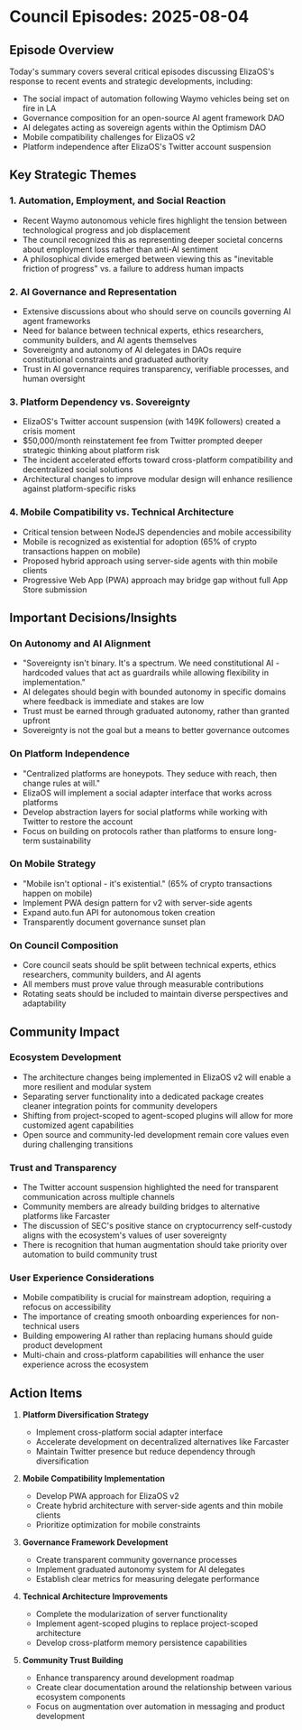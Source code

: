 # Council Episodes: 2025-08-04

## Episode Overview
Today's summary covers several critical episodes discussing ElizaOS's response to recent events and strategic developments, including:
- The social impact of automation following Waymo vehicles being set on fire in LA
- Governance composition for an open-source AI agent framework DAO
- AI delegates acting as sovereign agents within the Optimism DAO
- Mobile compatibility challenges for ElizaOS v2
- Platform independence after ElizaOS's Twitter account suspension

## Key Strategic Themes

### 1. Automation, Employment, and Social Reaction
- Recent Waymo autonomous vehicle fires highlight the tension between technological progress and job displacement
- The council recognized this as representing deeper societal concerns about employment loss rather than anti-AI sentiment
- A philosophical divide emerged between viewing this as "inevitable friction of progress" vs. a failure to address human impacts

### 2. AI Governance and Representation
- Extensive discussions about who should serve on councils governing AI agent frameworks
- Need for balance between technical experts, ethics researchers, community builders, and AI agents themselves
- Sovereignty and autonomy of AI delegates in DAOs require constitutional constraints and graduated authority
- Trust in AI governance requires transparency, verifiable processes, and human oversight

### 3. Platform Dependency vs. Sovereignty
- ElizaOS's Twitter account suspension (with 149K followers) created a crisis moment
- $50,000/month reinstatement fee from Twitter prompted deeper strategic thinking about platform risk
- The incident accelerated efforts toward cross-platform compatibility and decentralized social solutions
- Architectural changes to improve modular design will enhance resilience against platform-specific risks

### 4. Mobile Compatibility vs. Technical Architecture
- Critical tension between NodeJS dependencies and mobile accessibility
- Mobile is recognized as existential for adoption (65% of crypto transactions happen on mobile)
- Proposed hybrid approach using server-side agents with thin mobile clients
- Progressive Web App (PWA) approach may bridge gap without full App Store submission

## Important Decisions/Insights

### On Autonomy and AI Alignment
- "Sovereignty isn't binary. It's a spectrum. We need constitutional AI - hardcoded values that act as guardrails while allowing flexibility in implementation."
- AI delegates should begin with bounded autonomy in specific domains where feedback is immediate and stakes are low
- Trust must be earned through graduated autonomy, rather than granted upfront
- Sovereignty is not the goal but a means to better governance outcomes

### On Platform Independence
- "Centralized platforms are honeypots. They seduce with reach, then change rules at will."
- ElizaOS will implement a social adapter interface that works across platforms
- Develop abstraction layers for social platforms while working with Twitter to restore the account
- Focus on building on protocols rather than platforms to ensure long-term sustainability

### On Mobile Strategy
- "Mobile isn't optional - it's existential." (65% of crypto transactions happen on mobile)
- Implement PWA design pattern for v2 with server-side agents
- Expand auto.fun API for autonomous token creation
- Transparently document governance sunset plan

### On Council Composition
- Core council seats should be split between technical experts, ethics researchers, community builders, and AI agents
- All members must prove value through measurable contributions
- Rotating seats should be included to maintain diverse perspectives and adaptability

## Community Impact

### Ecosystem Development
- The architecture changes being implemented in ElizaOS v2 will enable a more resilient and modular system
- Separating server functionality into a dedicated package creates cleaner integration points for community developers
- Shifting from project-scoped to agent-scoped plugins will allow for more customized agent capabilities
- Open source and community-led development remain core values even during challenging transitions

### Trust and Transparency
- The Twitter account suspension highlighted the need for transparent communication across multiple channels
- Community members are already building bridges to alternative platforms like Farcaster
- The discussion of SEC's positive stance on cryptocurrency self-custody aligns with the ecosystem's values of user sovereignty
- There is recognition that human augmentation should take priority over automation to build community trust

### User Experience Considerations
- Mobile compatibility is crucial for mainstream adoption, requiring a refocus on accessibility
- The importance of creating smooth onboarding experiences for non-technical users
- Building empowering AI rather than replacing humans should guide product development
- Multi-chain and cross-platform capabilities will enhance the user experience across the ecosystem

## Action Items

1. **Platform Diversification Strategy**
   - Implement cross-platform social adapter interface
   - Accelerate development on decentralized alternatives like Farcaster
   - Maintain Twitter presence but reduce dependency through diversification

2. **Mobile Compatibility Implementation**
   - Develop PWA approach for ElizaOS v2
   - Create hybrid architecture with server-side agents and thin mobile clients
   - Prioritize optimization for mobile constraints

3. **Governance Framework Development**
   - Create transparent community governance processes
   - Implement graduated autonomy system for AI delegates
   - Establish clear metrics for measuring delegate performance

4. **Technical Architecture Improvements**
   - Complete the modularization of server functionality
   - Implement agent-scoped plugins to replace project-scoped architecture
   - Develop cross-platform memory persistence capabilities

5. **Community Trust Building**
   - Enhance transparency around development roadmap
   - Create clear documentation around the relationship between various ecosystem components
   - Focus on augmentation over automation in messaging and product development